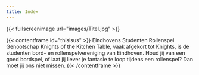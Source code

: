 ```yaml
---
title: Index
---
```

{{< fullscreenimage url="images/Titel.jpg" >}}

{{< contentframe id="thisisus" >}}
Eindhovens Studenten Rollenspel Genootschap Knights of the Kitchen Table, vaak afgekort tot Knights,
is de studenten bord- en rollenspelvereniging van Eindhoven.
Houd jij van een goed bordspel, of laat jij liever je fantasie te loop tijdens een rollenspel? Dan moet
jij ons niet missen.
{{< /contentframe >}}
